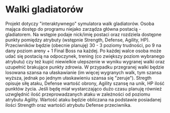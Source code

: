 # Walki gladiatorów
Projekt dotyczy "interaktywnego" symulatora walk gladiatorów.
Osoba mająca dostęp do programu niejako zarządza główna postacią - gladiatorem. Na wstępie podaje nick/imię postaci oraz rozdziela dostępne punkty pomiędzy atrybuty (wstępnie Strength, Defense, Agility, HP). Przeciwników będzie (obecnie planuję) 30 - 3 poziomy trudności, po 9 na dany poziom areny + 1 Final Boss na każdej.
Po każdej walce osoba może udać się postacią na odpoczynek, trening (co zwiększy poziom wybranego atrybutu) czy też kupić niewielkie ulepszenie w wyniku wygranej walki oraz uzupełnić brakujące punkty zdrowia. W przypadku przegranej walki będzie losowana szansa na ułaskawianie (im więcej wygranych walk, tym szansa wyższa, jednak po jednym ułaskawieniu szansa się "zeruje").
Stregth opisuje siłę ataku, Defense wartość obrony, Agility szansę na unik, HP ilość punktów życia. Jeśli będę miał wystarczająco dużo czasu planuję również uzwględnić ilość przeprowadzanych ataku w zależności od poziomu atrybutu Agility. Wartość ataku będzie obliczana na podstawie posiadanej ilości Strength oraz wartośći atrybutu Defense przeciwnika.
